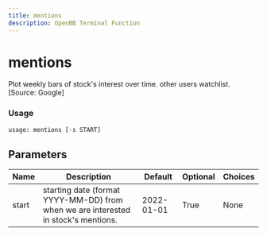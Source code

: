 ```yaml
---
title: mentions
description: OpenBB Terminal Function
---
```


# mentions

Plot weekly bars of stock's interest over time. other users watchlist. [Source: Google]

### Usage 
```python
usage: mentions [-s START]
```

## Parameters

| Name | Description | Default | Optional | Choices |
| ---- | ----------- | ------- | -------- | ------- |
| start | starting date (format YYYY-MM-DD) from when we are interested in stock's mentions. | 2022-01-01 | True | None |



